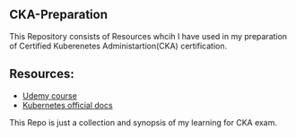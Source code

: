 ## CKA-Preparation
This Repository consists of Resources whcih I have used in my preparation of Certified Kuberenetes Administartion(CKA) certification.

## Resources:
 - [Udemy course](https://www.udemy.com/course/certified-kubernetes-administrator-with-practice-tests/)
 - [Kubernetes official docs](https://kubernetes.io/docs/home/)

This Repo is just a collection and synopsis of my learning for CKA exam.
